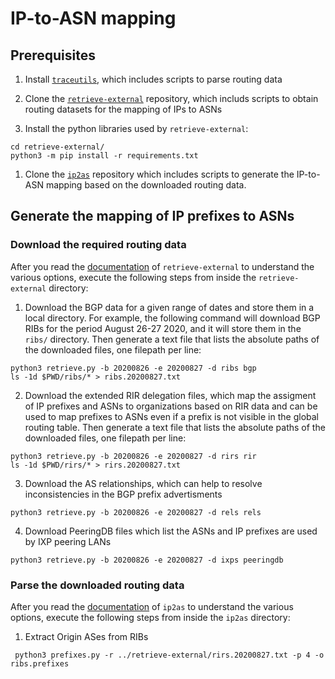 # IP-to-ASN mapping

## Prerequisites 

1. Install [`traceutils`](https://github.com/alexmarder/traceutils), which includes scripts to parse routing data

1. Clone the [`retrieve-external`](https://github.com/alexmarder/retrieve-external) repository, which includs scripts to obtain routing datasets for the mapping of IPs to ASNs

1. Install the python libraries used by `retrieve-external`:

```
cd retrieve-external/
python3 -m pip install -r requirements.txt
```

1. Clone the [`ip2as`](https://github.com/alexmarder/ip2as) repository which includes scripts to generate the IP-to-ASN mapping based on the downloaded routing data.


## Generate the mapping of IP prefixes to ASNs

### Download the required routing data

After you read the [documentation](https://alexmarder.github.io/retrieve-external/) of `retrieve-external` to understand the various options, execute the following steps from inside the `retrieve-external` directory:

1. Download the BGP data for a given range of dates and store them in a local directory. 
For example, the following command will download BGP RIBs for the period August 26-27 2020, and it will store them in the `ribs/` directory.
Then generate a text file that lists the absolute paths of the downloaded files, one filepath per line:


```
python3 retrieve.py -b 20200826 -e 20200827 -d ribs bgp
ls -1d $PWD/ribs/* > ribs.20200827.txt
```

2. Download the extended RIR delegation files, which map the assigment of IP prefixes and ASNs to organizations based on RIR data and can be used to map prefixes to ASNs even if a prefix is not visible in the global routing table. 
Then generate a text file that lists the absolute paths of the downloaded files, one filepath per line:

```
python3 retrieve.py -b 20200826 -e 20200827 -d rirs rir
ls -1d $PWD/rirs/* > rirs.20200827.txt
```

3. Download the AS relationships, which can help to resolve inconsistencies in the BGP prefix advertisments

```
python3 retrieve.py -b 20200826 -e 20200827 -d rels rels
```

4. Download PeeringDB files which list the ASNs and IP prefixes are used by IXP peering LANs 

```
python3 retrieve.py -b 20200826 -e 20200827 -d ixps peeringdb
```

### Parse the downloaded routing data

After you read the [documentation](https://alexmarder.github.io/ip2as/) of `ip2as` to understand the various options, execute the following steps from inside the `ip2as` directory:

1. Extract Origin ASes from RIBs

```
 python3 prefixes.py -r ../retrieve-external/rirs.20200827.txt -p 4 -o ribs.prefixes
```

